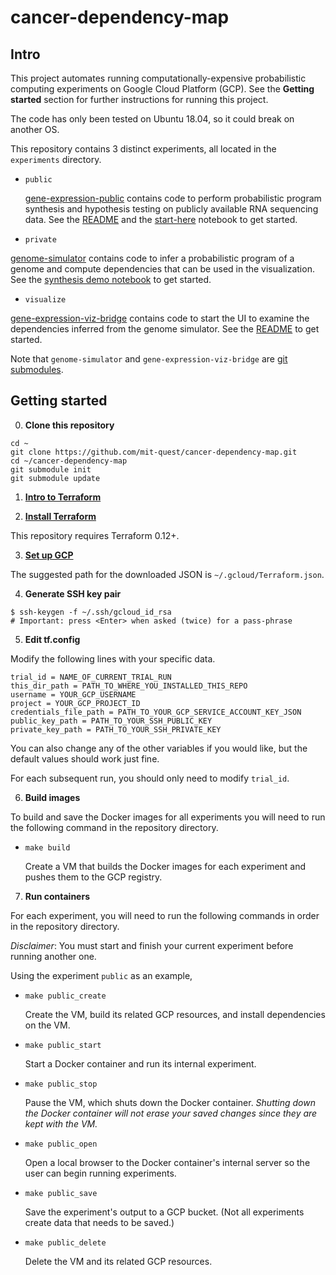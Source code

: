 # cancer-dependency-map

## Intro
This project automates running computationally-expensive probabilistic computing experiments on Google Cloud Platform (GCP). See the **Getting started** section for further instructions for running this project.

The code has only been tested on Ubuntu 18.04, so it could break on another OS.

This repository contains 3 distinct experiments, all located in the `experiments` directory.
* `public`

  [gene-expression-public](/experiments/gene-expression-public) contains code to perform probabilistic program
  synthesis and hypothesis testing on publicly available RNA sequencing data. See the [README](/experiments/gene-expression-public/README.md) and the [start-here](/experiments/gene-expression-public/start-here.ipynb) notebook to get started.

* `private`

[genome-simulator](https://github.com/mit-quest/genome-simulator/) contains code to infer a probabilistic program of a genome and compute dependencies that can be used in the visualization. See the [synthesis demo notebook](https://github.com/mit-quest/genome-simulator/blob/master/synthesis-demo-with-one-part-Bridge.ipynb) to get started.
* `visualize`

[gene-expression-viz-bridge](https://github.com/mit-quest/gene-expression-viz-bridge) contains code to start the UI to examine the dependencies inferred from the genome simulator. See the [README](https://github.com/mit-quest/gene-expression-viz-bridge/blob/master/README.md) to get started.

Note that `genome-simulator` and `gene-expression-viz-bridge` are [git submodules](https://git-scm.com/book/en/v2/Git-Tools-Submodules).

## Getting started
0. **Clone this repository**

  ```
  cd ~
  git clone https://github.com/mit-quest/cancer-dependency-map.git
  cd ~/cancer-dependency-map
  git submodule init
  git submodule update
  ```

1. **[Intro to Terraform](https://learn.hashicorp.com/terraform/gcp/intro)**

2. **[Install Terraform](https://learn.hashicorp.com/terraform/gcp/install)**

  This repository requires Terraform 0.12+.

3. **[Set up GCP](https://learn.hashicorp.com/terraform/gcp/build)**

  The suggested path for the downloaded JSON is `~/.gcloud/Terraform.json`.

4. **Generate SSH key pair**

  ```
  $ ssh-keygen -f ~/.ssh/gcloud_id_rsa
  # Important: press <Enter> when asked (twice) for a pass-phrase
  ```

5. **Edit tf.config**

  Modify the following lines with your specific data.
  ```
  trial_id = NAME_OF_CURRENT_TRIAL_RUN
  this_dir_path = PATH_TO_WHERE_YOU_INSTALLED_THIS_REPO
  username = YOUR_GCP_USERNAME
  project = YOUR_GCP_PROJECT_ID
  credentials_file_path = PATH_TO_YOUR_GCP_SERVICE_ACCOUNT_KEY_JSON
  public_key_path = PATH_TO_YOUR_SSH_PUBLIC_KEY
  private_key_path = PATH_TO_YOUR_SSH_PRIVATE_KEY
  ```

  You can also change any of the other variables if you would like, but the default values should work just fine.

  For each subsequent run, you should only need to modify `trial_id`.

6. **Build images**

  To build and save the Docker images for all experiments you will need to run the following command in the repository directory.

  * `make build`

    Create a VM that builds the Docker images for each experiment and pushes them to the GCP registry.

7. **Run containers**

  For each experiment, you will need to run the following commands in order in the repository directory.

  *Disclaimer*: You must start and finish your current experiment before running another one.

  Using the experiment `public` as an example,

  * `make public_create`

    Create the VM, build its related GCP resources, and install dependencies on the VM.

  * `make public_start`

    Start a Docker container and run its internal experiment.

  * `make public_stop`

    Pause the VM, which shuts down the Docker container. *Shutting down the Docker container will not erase your saved changes since they are kept with the VM.*

  * `make public_open`

    Open a local browser to the Docker container's internal server so the user can begin running experiments.

  * `make public_save`

    Save the experiment's output to a GCP bucket. (Not all experiments create data that needs to be saved.)

  * `make public_delete`

    Delete the VM and its related GCP resources.
